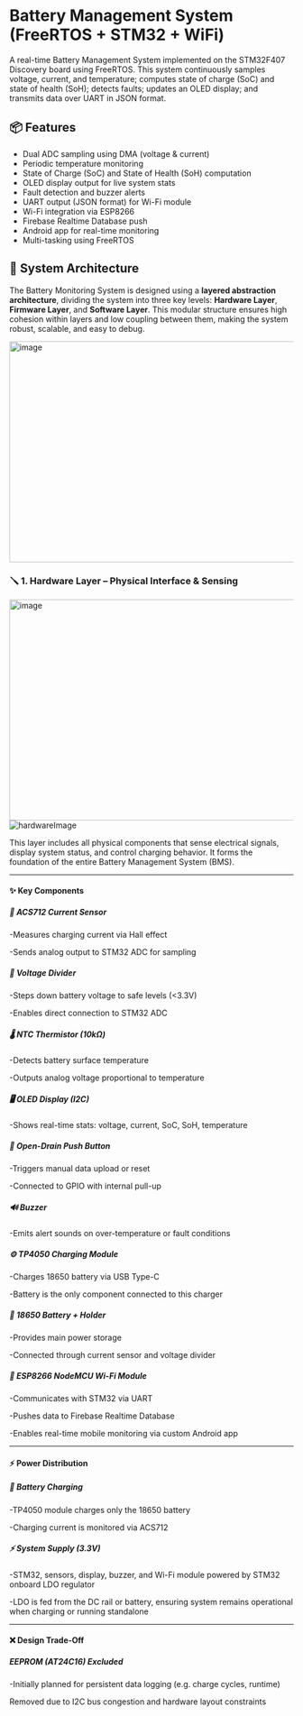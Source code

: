 # Battery Management System (FreeRTOS + STM32 + WiFi)
A real-time Battery Management System implemented on the STM32F407 Discovery board using FreeRTOS. This system continuously samples voltage, current, and temperature; computes state of charge (SoC) and state of health (SoH); detects faults; updates an OLED display; and transmits data over UART in JSON format.

## 📦 Features

- Dual ADC sampling using DMA (voltage & current)
- Periodic temperature monitoring
- State of Charge (SoC) and State of Health (SoH) computation
- OLED display output for live system stats
- Fault detection and buzzer alerts
- UART output (JSON format) for Wi-Fi module
- Wi-Fi integration via ESP8266
- Firebase Realtime Database push
- Android app for real-time monitoring
- Multi-tasking using FreeRTOS

## 🧭 System Architecture
The Battery Monitoring System is designed using a **layered abstraction architecture**, dividing the system into three key levels: **Hardware Layer**, **Firmware Layer**, and **Software Layer**. This modular structure ensures high cohesion within layers and low coupling between them, making the system robust, scalable, and easy to debug.

<img width="692" height="392" alt="image" src="https://github.com/user-attachments/assets/c217356d-dcca-4623-acdb-66be682c279c" />

### 🪛 1. Hardware Layer – Physical Interface & Sensing


<img width="692" height="392" alt="image" src="https://github.com/user-attachments/assets/7970520d-5623-4b71-b136-303bf5ae3560" />![hardwareImage](https://github.com/user-attachments/assets/20893ba3-f8e3-4bd0-a3c0-462a59af3dd4)


This layer includes all physical components that sense electrical signals, display system status, and control charging behavior. It forms the foundation of the entire Battery Management System (BMS).
____________________________________________________________________________

#### ✨ Key Components

##### 🔌 ACS712 Current Sensor

-Measures charging current via Hall effect

-Sends analog output to STM32 ADC for sampling

##### 🔻 Voltage Divider

-Steps down battery voltage to safe levels (<3.3V)

-Enables direct connection to STM32 ADC

##### 🌡️ NTC Thermistor (10kΩ)

-Detects battery surface temperature

-Outputs analog voltage proportional to temperature

##### 🖥️ OLED Display (I2C)

-Shows real-time stats: voltage, current, SoC, SoH, temperature

##### 🔘 Open-Drain Push Button

-Triggers manual data upload or reset

-Connected to GPIO with internal pull-up

##### 🔊 Buzzer

-Emits alert sounds on over-temperature or fault conditions

##### ⚙️ TP4050 Charging Module

-Charges 18650 battery via USB Type-C

-Battery is the only component connected to this charger

##### 🔋 18650 Battery + Holder

-Provides main power storage

-Connected through current sensor and voltage divider

##### 📶 ESP8266 NodeMCU Wi-Fi Module

-Communicates with STM32 via UART

-Pushes data to Firebase Realtime Database

-Enables real-time mobile monitoring via custom Android app

____________________________________________________________________________


#### ⚡ Power Distribution

##### 🔋 Battery Charging

-TP4050 module charges only the 18650 battery

-Charging current is monitored via ACS712

##### ⚡ System Supply (3.3V)

-STM32, sensors, display, buzzer, and Wi-Fi module powered by STM32 onboard LDO regulator

-LDO is fed from the DC rail or battery, ensuring system remains operational when charging or running standalone
____________________________________________________________________________


#### ❌ Design Trade-Off
##### EEPROM (AT24C16) Excluded

-Initially planned for persistent data logging (e.g. charge cycles, runtime)

Removed due to I2C bus congestion and hardware layout constraints



